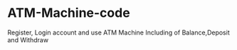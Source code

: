 # ATM-Machine-code
Register, Login account and use ATM Machine
Including of Balance,Deposit and Withdraw

